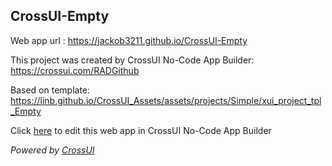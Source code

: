 ## CrossUI-Empty
Web app url : https://jackob3211.github.io/CrossUI-Empty

This project was created by CrossUI No-Code App Builder: https://crossui.com/RADGithub

Based on template: https://linb.github.io/CrossUI_Assets/assets/projects/Simple/xui_project_tpl_Empty

Click [here](https://crossui.com/RADGithub/#!from=github&owner=jackob3211&repo=CrossUI-Empty) to edit this web app in CrossUI No-Code App Builder

<i>Powered by [CrossUI](https://crossui.com)</i>
